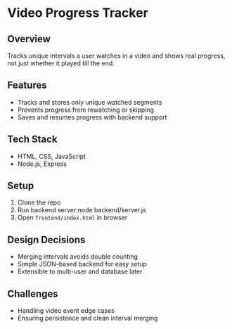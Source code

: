 # Video Progress Tracker

## Overview
Tracks unique intervals a user watches in a video and shows real progress, not just whether it played till the end.

## Features
- Tracks and stores only unique watched segments
- Prevents progress from rewatching or skipping
- Saves and resumes progress with backend support

## Tech Stack
- HTML, CSS, JavaScript
- Node.js, Express

## Setup
1. Clone the repo
2. Run backend server:node backend/server.js
3. Open `frontend/index.html` in browser

## Design Decisions
- Merging intervals avoids double counting
- Simple JSON-based backend for easy setup
- Extensible to multi-user and database later

## Challenges
- Handling video event edge cases
- Ensuring persistence and clean interval merging

